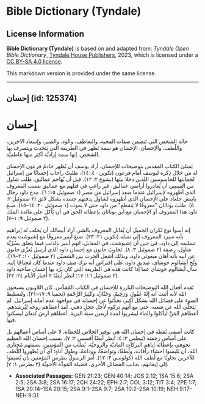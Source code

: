 # Bible Dictionary (Tyndale)

## License Information

**Bible Dictionary (Tyndale)** is based on and adapted from: _Tyndale Open Bible Dictionary_, [Tyndale House Publishers](https://tyndaleopenresources.com/), 2023, which is licensed under a [CC BY-SA 4.0 license](https://creativecommons.org/licenses/by-sa/4.0/legalcode.en).

This markdown version is provided under the same license.



--------------------------------

## إحسان (id: 125374)

إحسان
=====

حالة الشخص التي تَتضمن صفات المحبة، والتعاطف، والود، والصبر، وإسعاد الآخرين، واللُطف، والإحسان. الإحسان هو سمة تَظهر في الطريقة التي يَتحدث ويتصرف بها الشخص. إنها سمة إراديَّة أكثر منها عاطفيَّة.

يَمتلئ الكتاب المقدس بتوضيحات للإحسان. أراد يوسف أن يُظهر خادمُ فرعون الإحسان له من خلال ذِكره ليوسف أمام فرعون (تكوين ٤٠: ١٤). طلبتْ راحاب إحسانًا من إسرائيل لحمايتها للجاسوسين اللذين دخلا بيتها (يشوع ٢: ١٢). قبل أن يُهاجم عماليق، طلب شاول من القينيين أن يُغادروا أراضي عماليق، غير راغبٍ في قتلهم مع عماليق بسبب المعروف الذي أظهروه لإسرائيل عندما صعدَ إسرائيل من مصر (١ صموئيل ١٥: ٦). مدحَ داود رجال يابيش جلعاد على الإحسان الذي أظهروه لشاول بِدفنهم جسده بشكل لائق (٢ صموئيل ٢: ٥). طلبَ يوناثان "معروفًا لا يَنقطع" من داود حتى لا يموت (١ صموئيل ٢٠: ١٤–١٥). صنعَ داود هذا المعروف أو الإحسان مع ابن يوناثان بإعطائه الحق في أن يَأكل على مائدة الملك (٢ صموئيل ٩: ١–٧).

إنه أسوأ نوع نُكران الجميل أن يُقابَل المعروف بالشر. أراد أبيمالك أن يَحلف له إبراهيم بأنه سيرد المعروف إلى نسله (تكوين ٢١: ٢٣). صنعَ أبنير معروفًا مع إشبوشث بعدم تسليمه إلى داود، في حين أن إشبوشث، في المقابل، اتهم أبنير بالذنب فيما يتعلق بسُرِّيَّة شاول، رصفة (٢ صموئيل ٣: ٨). تَجاوبَ حانون مع إحسان داود الذي أرسل يُعزِّي حانون عن أبيه بأنه أهان مبعوثي داود، وبذلك أشعل الحرب بين الشعبيْن (٢ صموئيل ١٠: ٢–١٩). وَبَّخ أبشالوم حوشاي، صديق داود، على افتراض أنه ترك صف داود عندما كان مُحتاجًا إليه. سأل أبشالوم حوشاي عما إذا كانت هذه هي الطريقة التي كان يَرُد بها إحسان صاحبه داود (٢ صموئيل ١٦: ١٧؛ انظر أيضًا ٢ أخبار الأيام ٢٤: ٢٢).

تُقدم أفعال الله التوضيحات البارزة للإحسان في الكتاب المُقدَّس. كان اللاويون يسبحون الله لأنه أثبت أنه إِلهٌ غَفُورٌ، وَرَحِيمٌ، وَحَنَّانٌ، وَكَثِيرُ الرَّحْمَةِ (نحميا ٩: ١٧–٣١). ولتسليط الضوء على فضائل الله بشكل أكبر، تحدَّثوا عن إحسانه في مواجهة عدم أمانة إسرائيل. لم يَتخلَّى الله عن شعبه، حتى مع أنهم تركوه لأجل عجلٍ ذهبي. لقد أعطاهم روحه ليُرشدهم. أعطاهم المَنَّ ليأكلوا والماء ليشربوا لمدة أريعين سنة البرية. أعطاهم أرضَ كنعان ليسكنوا فيها.

كانت أسمى نُقطة في إحسان الله هي توفير الخلاص للخطاة، لا على أساس أعمالهم بل على أساس رحمته (تيطس ٣: ٤؛ انظر أيضًا أفسس ٢: ٧). بسبب إحسان الله العظيم نحوهم، بإعطائه إياهم البركات الماديَّة والروحيَّة، يُطلَب من المؤمنين، بصفتهم مُختاري الله، أن يَلبسوا أحشاء رأفات، ولُطفًا، وتواضعًا، ووداعةً، وطولَ أناةٍ؛ أي أن يُظهروا اللُطف للآخرين تجاوبًا مع لُطف الله (كولوسي ٣: ١٢). أمرَ الرسولُ بطرس المؤمنين بأن يُضيفوا إلى إيمانهم، بجانب الفضائل الأخرى، فضيلة المَودَّة الأخويَّة (٢ بطرس ١: ٧).

* **Associated Passages:** GEN 21:23; GEN 40:14; JOS 2:12; 1SA 15:6; 2SA 2:5; 2SA 3:8; 2SA 16:17; 2CH 24:22; EPH 2:7; COL 3:12; TIT 3:4; 2PE 1:7; 1SA 20:14–1SA 20:15; 2SA 9:1–2SA 9:7; 2SA 10:2–2SA 10:19; NEH 9:17–NEH 9:31


